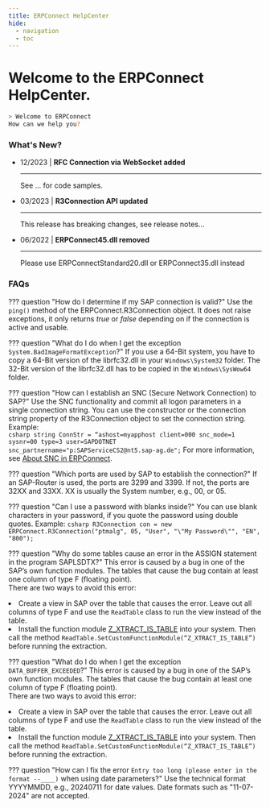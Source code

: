 ```yaml
---
title: ERPConnect HelpCenter
hide:
  - navigation
  - toc
---
```


# Welcome to the ERPConnect HelpCenter.

<!-- termynal: {"prompt_literal_start": [">"], title: ERPConnect} -->

```sh
> Welcome to ERPConnect
How can we help you?
```
<!--

<div class="grid cards" markdown>

-   [:material-download-circle: Download latest software version](https://my.theobald-software.com/)

-   [:material-run-fast: How to get started](quick-start.md)

-   [:material-update: Latest updates](changelog.md)

-   [:material-file-document-outline: Code samples and use cases](#)

-   [:material-email: Contact Support](https://support.theobald-software.com/helpdesk)

-   [:material-lightbulb: Common errors](https://support.theobald-software.com/helpdesk/KB)

-   [:material-comment-quote: Give Feedback](#)

</div>

-->


<!---
[:material-download-circle: Download the latest software version](https://my.theobald-software.com/)

[:material-run-fast: How to get started](#)

[:material-file-document-outline: Code samples and use cases](#)

[:material-update: Latest updates](./version-history)

[:material-email: Contact Support](https://support.theobald-software.com/helpdesk)

[:material-lightbulb: Common error messages](https://support.theobald-software.com/helpdesk/KB)

[:material-comment-quote: Give Feedback](#)

-->

### What's New?

<div class="grid cards" markdown>

-   12/2023 | **RFC Connection via WebSocket added**

    ---
	
	See ... for code samples.

-   03/2023 | **R3Connection API updated**

    ---
	
	This release has breaking changes, see release notes...

-   06/2022 | **ERPConnect45.dll removed**

    ---
	
	Please use ERPConnectStandard20.dll or ERPConnect35.dll instead

</div>

### FAQs

??? question "How do I determine if my SAP connection is valid?"
	Use the `ping()` method of the ERPConnect.R3Connection object. It does not raise exceptions, it only returns *true* or *false* depending on if the connection is active and usable.


??? question "What do I do when I get the exception `System.BadImageFormatException`?"
	If you use a 64-Bit system, you have to copy a 64-Bit version of the librfc32.dll in your `Windows\System32` folder. 
	The 32-Bit version of the librfc32.dll has to be copied in the `Windows\SysWow64` folder.


??? question "How can I establish an SNC (Secure Network Connection) to SAP?"
	Use the SNC functionality and commit all logon parameters in a single connection string. 
	You can use the constructor or the connection string property of the R3Connection object to set the connection string. Example:<br>
	``` csharp
	string ConnStr = “ashost=myapphost client=000 snc_mode=1 sysnr=00 type=3 user=SAPDOTNET snc_partnername="p:SAPServiceCS2@nt5.sap-ag.de";
	```
	For more information, see [About SNC in ERPConnect](https://help.theobald-software.com/en/erpconnect/sap-connection/sso-with-snc#about-snc-in-erpconnect).

??? question "Which ports are used by SAP to establish the connection?"
	If an SAP-Router is used, the ports are 3299 and 3399. If not, the ports are 32XX and 33XX. XX is usually the System number, e.g., 00, or 05.

??? question "Can I use a password with blanks inside?"
	You can use blank characters in your password, if you quote the password using double quotes. Example:
	``` csharp
	R3Connection con = new ERPConnect.R3Connection("ptmalg", 05, "User", "\"My Password\"", "EN", "800");
	```

??? question "Why do some tables cause an error in the ASSIGN statement in the program SAPLSDTX?"
	This error is caused by a bug in one of the SAP’s own function modules. 
	The tables that cause the bug contain at least one column of type F (floating point). <br>
	There are two ways to avoid this error:
	<li> Create a view in SAP over the table that causes the error. Leave out all columns of type F and use the `ReadTable` class to run the view instead of the table.</li>
	<li> Install the function module [Z_XTRACT_IS_TABLE](https://help.theobald-software.com/en/xtract-universal/sap-customizing/custom-function-module-for-table-extraction) into your system. Then call the method `ReadTable.SetCustomFunctionModule(“Z_XTRACT_IS_TABLE”)` before running the extraction. </li>

??? question "What do I do when I get the exception `DATA_BUFFER_EXCEEDED`?"
	This error is caused by a bug in one of the SAP’s own function modules. 
	The tables that cause the bug contain at least one column of type F (floating point). <br>
	There are two ways to avoid this error:
	<li> Create a view in SAP over the table that causes the error. Leave out all columns of type F and use the `ReadTable` class to run the view instead of the table.</li>
	<li> Install the function module [Z_XTRACT_IS_TABLE](https://help.theobald-software.com/en/xtract-universal/sap-customizing/custom-function-module-for-table-extraction) into your system. Then call the method `ReadTable.SetCustomFunctionModule(“Z_XTRACT_IS_TABLE”)` before running the extraction. </li>

??? question "How can I fix the error `Entry too long (please enter in the format --____)` when using date parameters?"
	Use the technical format YYYYMMDD, e.g., 20240711 for date values. Date formats such as "11-07-2024" are not accepted.
